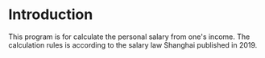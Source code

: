 # Introduction
This program is for calculate the personal salary from one's income.
The calculation rules is according to the salary law Shanghai published in 2019.
